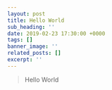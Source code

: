 ```yaml
---
layout: post
title: Hello World
sub_heading: ''
date: 2019-02-23 17:30:00 +0000
tags: []
banner_image: ''
related_posts: []
excerpt: ''
---
```

> Hello World